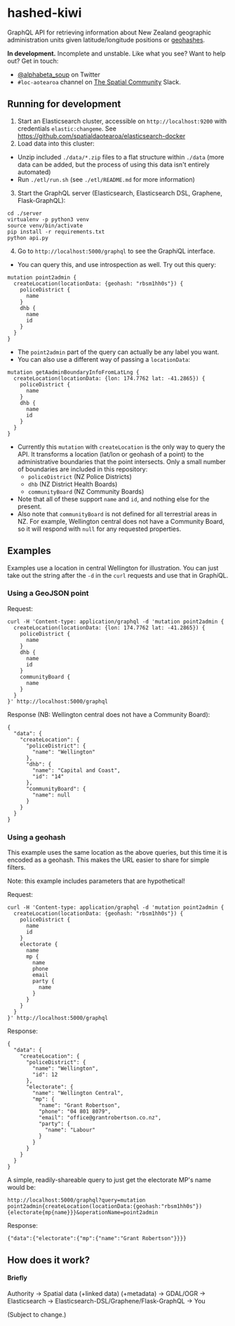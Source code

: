 # hashed-kiwi

GraphQL API for retrieving information about New Zealand geographic administration units given latitude/longitude positions or [geohashes](https://en.wikipedia.org/wiki/Geohash).

**In development.** Incomplete and unstable. Like what you see? Want to help out? Get in touch:
- [@alphabeta_soup](https://twitter.com/alphabeta_soup) on Twitter
- `#loc-aotearoa` channel on [The Spatial Community](http://thespatialcommunity.com/) Slack.

## Running for development

1. Start an Elasticsearch cluster, accessible on `http://localhost:9200` with credentials `elastic:changeme`. See https://github.com/spatialdaotearoa/elasticsearch-docker
2. Load data into this cluster:
  - Unzip included `./data/*.zip` files to a flat structure within `./data` (more data can be added, but the process of using this data isn't entirely automated)
  - Run `./etl/run.sh` (see `./etl/README.md` for more information)
3. Start the GraphQL server (Elasticsearch, Elasticsearch DSL, Graphene, Flask-GraphQL):
```
cd ./server
virtualenv -p python3 venv
source venv/bin/activate
pip install -r requirements.txt
python api.py
```
4. Go to `http://localhost:5000/graphql` to see the Graph*i*QL interface.
  - You can query this, and use introspection as well. Try out this query:
```
mutation point2admin {
  createLocation(locationData: {geohash: "rbsm1hh0s"}) {
    policeDistrict {
      name
    }
    dhb {
      name
      id
    }
  }
}
```
  - The `point2admin` part of the query can actually be any label you want.
  - You can also use a different way of passing a `locationData`:
```
mutation getAadminBoundaryInfoFromLatLng {
  createLocation(locationData: {lon: 174.7762 lat: -41.2865}) {
    policeDistrict {
      name
    }
    dhb {
      name
      id
    }
  }
}
```
  - Currently this `mutation` with `createLocation` is the only way to query the API. It transforms a location (lat/lon or geohash of a point) to the administrative boundaries that the point intersects. Only a small number of boundaries are included in this repository:
    - `policeDistrict` (NZ Police Districts)
    - `dhb` (NZ District Health Boards)
    - `communityBoard` (NZ Community Boards)
  - Note that all of these support `name` and `id`, and nothing else for the present.
  - Also note that `communityBoard` is not defined for all terrestrial areas in NZ. For example, Wellington central does not have a Community Board, so it will respond with `null` for any requested properties.

## Examples

Examples use a location in central Wellington for illustration. You can just take out the string after the `-d` in the `curl` requests and use that in Graph*i*QL.

### Using a GeoJSON point

Request:

```
curl -H 'Content-type: application/graphql -d 'mutation point2admin {
  createLocation(locationData: {lon: 174.7762 lat: -41.2865}) {
    policeDistrict {
      name
    }
    dhb {
      name
      id
    }
    communityBoard {
      name
    }
  }
}' http://localhost:5000/graphql
```

Response (NB: Wellington central does not have a Community Board):

```
{
  "data": {
    "createLocation": {
      "policeDistrict": {
        "name": "Wellington"
      },
      "dhb": {
        "name": "Capital and Coast",
        "id": "14"
      },
      "communityBoard": {
        "name": null
      }
    }
  }
}
```

### Using a geohash

This example uses the same location as the above queries, but this time it is encoded as a geohash. This makes the URL easier to share for simple filters.

Note: this example includes parameters that are hypothetical!

Request:

```
curl -H 'Content-type: application/graphql -d 'mutation point2admin {
  createLocation(locationData: {geohash: "rbsm1hh0s"}) {
    policeDistrict {
      name
      id
    }
    electorate {
      name
      mp {
        name
        phone
        email
        party {
          name
        }
      }
    }
  }
}' http://localhost:5000/graphql
```

Response:

```
{
  "data": {
    "createLocation": {
      "policeDistrict": {
        "name": "Wellington",
        "id": 12
      },
      "electorate": {
        "name": "Wellington Central",
        "mp": {
          "name": "Grant Robertson",
          "phone": "04 801 8079",
          "email": "office@grantrobertson.co.nz",
          "party": {
            "name": "Labour"
          }
        }
      }
    }
  }
}
```

A simple, readily-shareable query to just get the electorate MP's name would be:

```
http://localhost:5000/graphql?query=mutation point2admin{createLocation(locationData:{geohash:"rbsm1hh0s"}){electorate{mp{name}}}&operationName=point2admin
```

Response:

```
{"data":{"electorate":{"mp":{"name":"Grant Robertson"}}}}
```

## How does it work?

#### Briefly

Authority → Spatial data (+linked data) (+metadata) → GDAL/OGR → Elasticsearch → Elasticsearch-DSL/Graphene/Flask-GraphQL → You

(Subject to change.)
